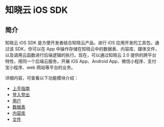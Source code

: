 # 知晓云 iOS SDK

## 简介

知晓云 iOS SDK 是方便开发者结合知晓云产品，进行 iOS 应用开发的工具包，通过该 SDK，你可以在 App 中操作存储在知晓云中的数据表、内容库、媒体文件，以及调用云函数进行后端逻辑的执行。现在，可以通过知晓云 2.0 提供的跨平台特性，用同一个后端云服务，开展 iOS App、Android App、微信小程序、支付宝小程序、web 网站等平台的业务。

详细内容，可查看以下功能模块介绍：

* [上手指南](./install.md)
* [登入登出](./user/auth.md)
* [用户](./user/account.md)
* [数据表](./schema/README.md)
* [内容库](./content/README.md)
* [文件](./file/README.md)
